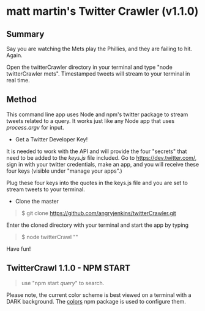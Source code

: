 # matt martin's Twitter Crawler (v1.1.0)


## Summary

Say you are watching the Mets play the Phillies, and they are failing to hit. Again.

Open the twitterCrawler directory in your terminal and type "node twitterCrawler mets". Timestamped tweets will stream to your terminal in real time.

## Method

This command line app uses Node and npm's twitter package to stream tweets related to a query. It works just like any Node app that uses *process.argv* for input.

+ Get a Twitter Developer Key!

It is needed to work with the API and will provide the four "secrets" that need to be added to the *keys.js* file included. Go to https://dev.twitter.com/, sign in with your twitter credentials, make an app, and you will receive these four keys (visible under "manage your apps".)

Plug these four keys into the quotes in the keys.js file and you are set to stream tweets to your terminal.

+ Clone the master

> $ git clone https://github.com/angryjenkins/twitterCrawler.git

Enter the cloned directory with your terminal and start the app by typing

> $ node twitterCrawl "<query>"

Have fun!

## TwitterCrawl 1.1.0 - NPM START

>use "npm start *query*" to search.

Please note, the current color scheme is best viewed on a terminal with a DARK background. The [colors](https://www.npmjs.com/package/colors) npm package is used to configure them.